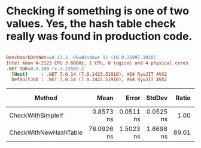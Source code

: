 # Checking if something is one of two values. Yes, the hash table check really was found in production code.


``` ini

BenchmarkDotNet=v0.13.3, OS=Windows 11 (10.0.25997.1010)
Intel Xeon W-2123 CPU 3.60GHz, 1 CPU, 8 logical and 4 physical cores
.NET SDK=8.0.100-rc.2.23502.2
  [Host]     : .NET 7.0.14 (7.0.1423.51910), X64 RyuJIT AVX2
  DefaultJob : .NET 7.0.14 (7.0.1423.51910), X64 RyuJIT AVX2


```
|                Method |       Mean |     Error |    StdDev | Ratio | RatioSD |   Gen0 | Allocated | Alloc Ratio |
|---------------------- |-----------:|----------:|----------:|------:|--------:|-------:|----------:|------------:|
|     CheckWithSimpleIf |  0.8573 ns | 0.0511 ns | 0.0525 ns |  1.00 |    0.00 |      - |         - |          NA |
| CheckWithNewHashTable | 76.0926 ns | 1.5023 ns | 1.6698 ns | 89.01 |    5.51 | 0.0408 |     176 B |          NA |
